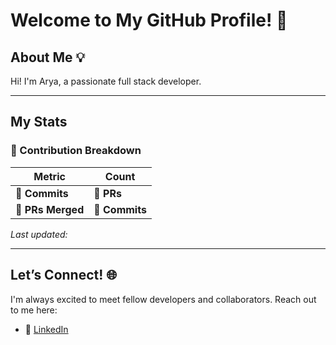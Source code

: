 # Welcome to My GitHub Profile! 👋

## About Me 💡

Hi! I'm Arya, a passionate full stack developer.  

---

## My Stats

### 🔢 Contribution Breakdown

| **Metric**      | **Count**           |
|------------------|---------------------|
| 🌟 **Commits**   |🔗 **PRs**       | `126` (Total Commits) |
| 🔗 **PRs Merged**       |🌟 **Commits**   |🔗 **PRs**       | `126` (Merged PRs)    |

_Last updated: <!-- Add dynamic date here -->_

---

## Let’s Connect! 🌐

I'm always excited to meet fellow developers and collaborators. Reach out to me here:

- 💼 [LinkedIn](https://www.linkedin.com/in/arya-khochare-985027241/)  

